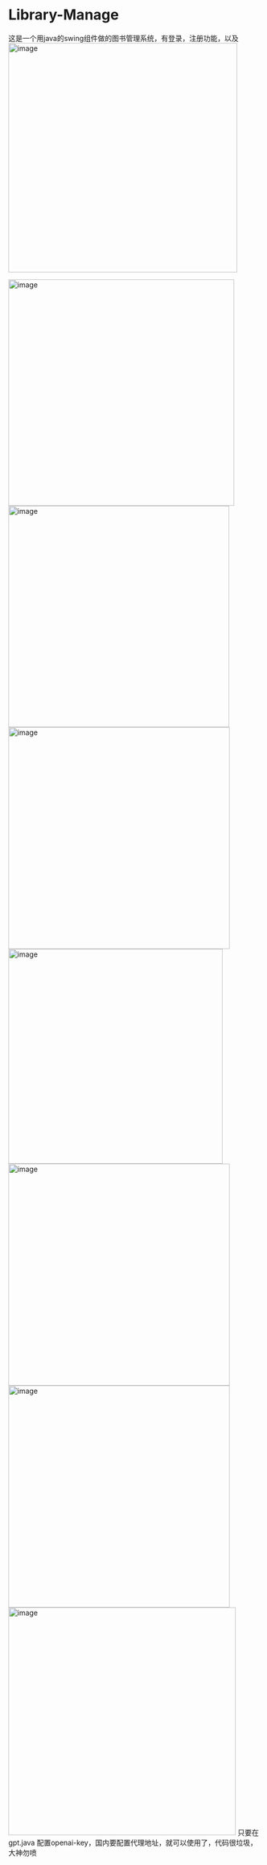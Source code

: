 # Library-Manage
这是一个用java的swing组件做的图书管理系统，有登录，注册功能，以及
<img width="455" alt="image" src="https://github.com/thirtyandthree/Library-Manage/assets/134704269/7c83f83e-f6a3-44b0-8711-ef176326e7e9">

<img width="449" alt="image" src="https://github.com/thirtyandthree/Library-Manage/assets/134704269/ba73148c-484f-494f-94c5-e7460f3eec03">
<img width="439" alt="image" src="https://github.com/thirtyandthree/Library-Manage/assets/134704269/8a6c30cb-2afb-402b-bee2-aefdefbc8bf8">
<img width="440" alt="image" src="https://github.com/thirtyandthree/Library-Manage/assets/134704269/fb6f35b3-b836-4b1e-b7d2-7d2decf15c3c">
<img width="426" alt="image" src="https://github.com/thirtyandthree/Library-Manage/assets/134704269/19c8813d-78da-4773-a958-9388342c4ff3">
<img width="440" alt="image" src="https://github.com/thirtyandthree/Library-Manage/assets/134704269/07498e10-162e-4454-abd6-a78584dcb0b9">
<img width="440" alt="image" src="https://github.com/thirtyandthree/Library-Manage/assets/134704269/3caa5430-ceaf-44e4-95fe-4fc537f79b89">
<img width="452" alt="image" src="https://github.com/thirtyandthree/Library-Manage/assets/134704269/b3a3a8be-100f-4621-a090-828e0d822a76">
只要在gpt.java
配置openai-key，国内要配置代理地址，就可以使用了，代码很垃圾，大神勿喷
